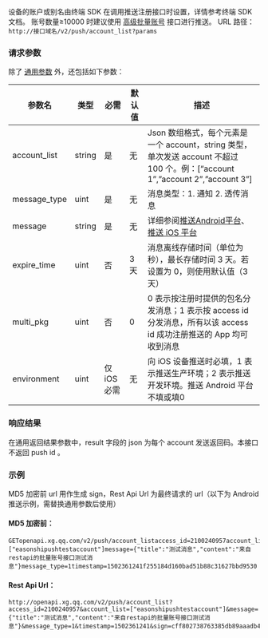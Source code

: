 设备的账户或别名由终端 SDK 在调用推送注册接口时设置，详情参考终端 SDK 文档。
账号数量≥10000 时建议使用 [高级批量账号](/document/product/548/14713) 接口进行推送。
URL 路径：`http://接口域名/v2/push/account_list?params`

### 请求参数
除了 [通用参数](/document/product/548/14705 ) 外，还包括如下参数：

|参数名|	类型	|必需|	默认值	|描述|
|-|-|-|-|-|
|account_list|	string|	是|	无|	Json 数组格式，每个元素是一个 account，string 类型，单次发送 account 不超过 100 个。例：[“account 1”,”account 2”,”account 3”]|
|message_type|	uint|	是|	无	|消息类型：1. 通知 2. 透传消息|
|message|	string|	是|	无|	详细参阅[推送Android平台](/document/product/548/14716)、[推送 iOS 平台](/document/product/548/14717)|
|expire_time|	uint|	否	|3 天|	消息离线存储时间（单位为秒），最长存储时间 3 天。若设置为 0，则使用默认值（3 天）|
|multi_pkg	|uint|否	|0	|0 表示按注册时提供的包名分发消息；1 表示按 access id 分发消息，所有以该 access id 成功注册推送的 App 均可收到消息|
|environment|	uint|	仅 iOS 必需|	无|	向 iOS 设备推送时必填，1 表示推送生产环境；2 表示推送开发环境。推送 Android 平台不填或填0|

### 响应结果
在通用返回结果参数中，result 字段的 json 为每个 account 发送返回码。本接口不返回 push id 。

### 示例
MD5 加密前 url 用作生成 sign，Rest Api Url 为最终请求的 url（以下为 Android 推送示例，需替换通用参数后使用）

#### MD5 加密前：
```
GETopenapi.xg.qq.com/v2/push/account_listaccess_id=2100240957account_list=["easonshipushtestaccount"]message={"title":"测试消息","content":"来自restapi的批量账号接口测试消息"}message_type=1timestamp=1502361241f255184d160bad51b88c31627bbd9530
```
#### Rest Api Url：

```
http://openapi.xg.qq.com/v2/push/account_list?access_id=2100240957&account_list=["easonshipushtestaccount"]&message={"title":"测试消息","content":"来自restapi的批量账号接口测试消息"}&message_type=1&timestamp=1502361241&sign=cff802738763385db89aaadb49dbe345
```
